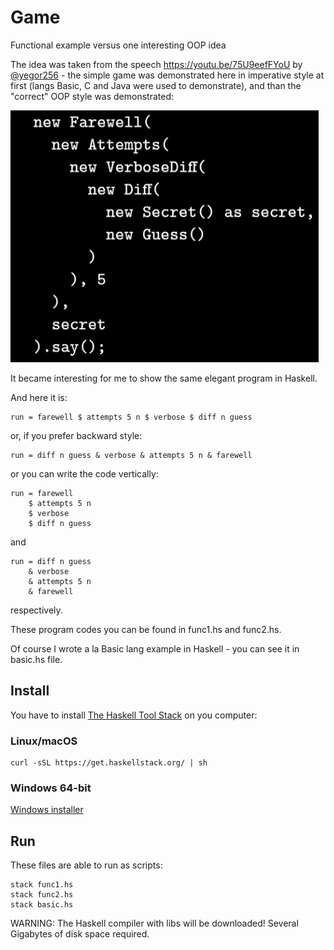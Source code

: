 # Game
Functional example versus one interesting OOP idea

The idea was taken from the speech https://youtu.be/75U9eefFYoU by [@yegor256](https://github.com/yegor256) - the simple game was demonstrated here in imperative style at first (langs Basic, C and Java were used to demonstrate), and than the "correct" OOP style was demonstrated:

![OOP example](/oop.png)

It became interesting for me to show the same elegant program in Haskell.

And here it is:
```
run = farewell $ attempts 5 n $ verbose $ diff n guess
```
or, if you prefer backward style:
```
run = diff n guess & verbose & attempts 5 n & farewell
```
or you can write the code vertically:
```
run = farewell
    $ attempts 5 n
    $ verbose
    $ diff n guess
```
and
```
run = diff n guess
    & verbose
    & attempts 5 n
    & farewell
```
respectively.

These program codes you can be found in func1.hs and func2.hs.

Of course I wrote a la Basic lang example in Haskell - you can see it in basic.hs file.

## Install

You have to install [The Haskell Tool Stack](https://docs.haskellstack.org/en/stable/install_and_upgrade/) on you computer: 

### Linux/macOS

```
curl -sSL https://get.haskellstack.org/ | sh
```

### Windows 64-bit

[Windows installer](https://get.haskellstack.org/stable/windows-x86_64-installer.exe)

## Run

These files are able to run as scripts:
```
stack func1.hs
stack func2.hs
stack basic.hs
```
WARNING: The Haskell compiler with libs will be downloaded! Several Gigabytes of disk space required.
